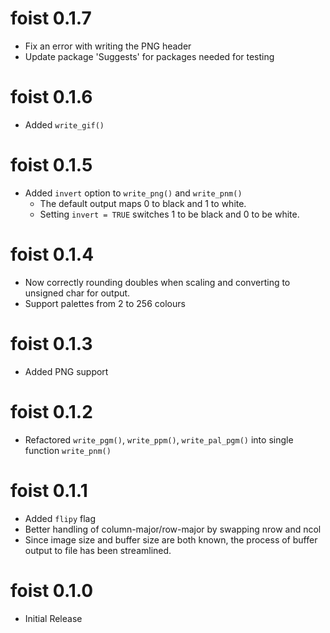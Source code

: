 
# foist 0.1.7

* Fix an error with writing the PNG header
* Update package 'Suggests' for packages needed for testing

# foist 0.1.6

* Added `write_gif()`


# foist 0.1.5

* Added `invert` option to `write_png()` and `write_pnm()`
    * The default output maps 0 to black and 1 to white.
    * Setting `invert = TRUE` switches 1 to be black and 0 to be white.


# foist 0.1.4

* Now correctly rounding doubles when scaling and converting to unsigned char for output.
* Support palettes from 2 to 256 colours


# foist 0.1.3

* Added PNG support


# foist 0.1.2

* Refactored `write_pgm()`, `write_ppm()`, `write_pal_pgm()` 
  into single function `write_pnm()`


# foist 0.1.1

* Added `flipy` flag
* Better handling of column-major/row-major by swapping nrow and ncol 
* Since image size and buffer size are both known, the process of buffer output
  to file has been streamlined.


# foist 0.1.0

* Initial Release
